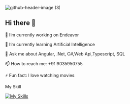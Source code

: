 ![github-header-image (3)](https://github.com/user-attachments/assets/d4c6f7ad-d886-4d25-bf9c-9974c2b89b1c)





## Hi there 👋

🔭 I’m currently working on Endeavor

🌱 I’m currently learning Artificial Intelligence

💬 Ask me about Angular, .Net, C#,Web Api,Typescript, SQL

📫 How to reach me: +91 9035950755

⚡ Fun fact: I love watching movies


My Skill

[![My Skills](https://skillicons.dev/icons?i=js,ts,html,css,dotnet,angular,cs,docker,git,github,nodejs,npm,visualstudio,vscode)](https://skillicons.dev)

